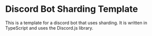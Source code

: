 # Discord Bot Sharding Template
This is a template for a discord bot that uses sharding. It is written in TypeScript and uses the Discord.js library.
